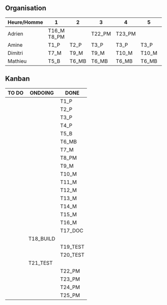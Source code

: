 ## Organisation

| Heure/Homme   | 1 | 2 | 3 | 4 | 5 | 6 | 7 | 8 | 9 | 10 | 11 | 12 | 13 | 14 |
| ------------- |---|---|---|---|---|---|---|---|---|----|----|----|----|----|
|  	Adrien	    | T16_M T8_PM  |   | T22_PM | T23_PM  |   |   |   |   |   |  T24_PM  | T24_PM   | T24_PM / T25_PM   | T25_PM | T25_PM |
|   Amine       |  T1_P | T2_P  | T3_P  | T3_P  | T3_P   | T4_P | T4_P  |  T19_TEST |  T20_TEST  | T20_TEST  | T20_TEST   |  |  |  |
|   Dimitri     | T7_M  | T9_M  | T9_M   | T10_M   | T10_M  | T14_M  | T14_M  | T11_M  | T11_M  | T12_M   | T13_M   |  T14_M  |  T14_M  |  T14_M  |
|   Mathieu     |  T5_B | T6_MB  | T6_MB  | T6_MB  | T6_MB  |  T6_MB | T6_MB  | T18_BUILD  | T18_BUILD  |  T18_BUILD  | T18_BUILD   |  T18_BUILD  |  |  |

## Kanban

|  TO DO  | ONDOING | DONE | 
| ------- | ------- | ---- |
|  		  |         | T1_P |
|         |         | T2_P |
|         |         | T3_P | 
|         |         | T4_P | 
|  	  |         |   T5_B   |
|    |         |   T6_MB   |
|   	  |         | T7_M |
|    |         |   T8_PM   |
|  	      |         | T9_M     |
|    	  |         | T10_M    |
|    	  |         | T11_M    |
|    	  |         | T12_M    |
|    	  |         | T13_M    |
|    	  |         | T14_M    |
|    	  |         | T15_M    |
|    	  |         | T16_M    |
|   	  |         |  T17_DOC    |
|    |     T18_BUILD    |      |
|  	      |             |   T19_TEST   |
|     	  |             |   T20_TEST   |
|     	  |  T21_TEST   |      |
|  	        |         |   T22_PM   |
|  	    |         |  T23_PM    |
|  	      |        |   T24_PM   |
|        |         | T25_PM     |

   
 
 

 
    
 
 
 
 
 
 
 
